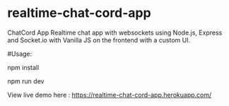 # realtime-chat-cord-app

ChatCord App
Realtime chat app with websockets using Node.js, Express and Socket.io with Vanilla JS on the frontend with a custom UI.

#Usage:

npm install

npm run dev

View live demo here : https://realtime-chat-cord-app.herokuapp.com/
